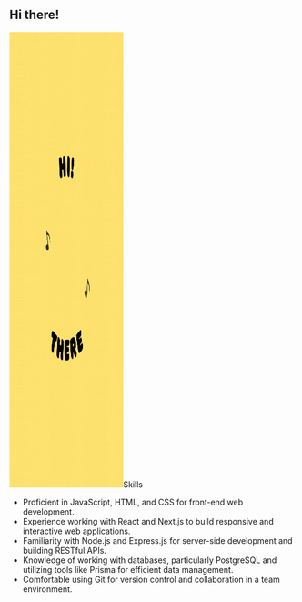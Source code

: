 ## Hi there!

<div>
<img src="./chicken.gif" width="200" height="800/>
</div>

## Skills

- Proficient in JavaScript, HTML, and CSS for front-end web development.
- Experience working with React and Next.js to build responsive and interactive web applications.
- Familiarity with Node.js and Express.js for server-side development and building RESTful APIs.
- Knowledge of working with databases, particularly PostgreSQL and utilizing tools like Prisma for efficient data management.
- Comfortable using Git for version control and collaboration in a team environment.
